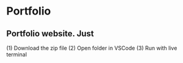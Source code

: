 # Portfolio
## Portfolio website. Just 
(1) Download the zip file 
(2) Open folder in VSCode 
(3) Run with live terminal 
